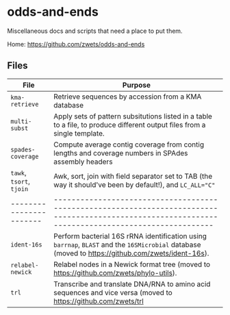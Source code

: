 # odds-and-ends

Miscellaneous docs and scripts that need a place to put them.

Home: <https://github.com/zwets/odds-and-ends>

## Files

| File                    | Purpose |
| ----------------------- | --------------------------------------------------------------------------------------------------------------------------------------------------- |
|`kma-retrieve`           | Retrieve sequences by accession from a KMA database                                                                                                 |
|`multi-subst`            | Apply sets of pattern subsitutions listed in a table to a file, to produce different output files from a single template.                           |
|`spades-coverage`        | Compute average contig coverage from contig lengths and coverage numbers in SPAdes assembly headers                                                 |
|`tawk`, `tsort`, `tjoin` | Awk, sort, join with field separator set to TAB (the way it should've been by default!), and `LC_ALL="C"`                                           |
| ----------------------- | --------------------------------------------------------------------------------------------------------------------------------------------------- |
|`ident-16s`              | Perform bacterial 16S rRNA identification using `barrnap`, `BLAST` and the `16SMicrobial` database (moved to <https://github.com/zwets/ident-16s>). |
|`relabel-newick`         | Relabel nodes in a Newick format tree (moved to <https://github.com/zwets/phylo-utils>).                                                            |
|`trl`                    | Transcribe and translate DNA/RNA to amino acid sequences and vice versa (moved to <https://github.com/zwets/trl>                                    |

